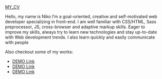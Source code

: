 [MY_CV](https://lazurniko.github.io/NikoLazur_CV/)

Hello, my name is Niko
I’m a goal-oriented, creative and self-motivated web developer 
specializing in front-end. I am well familiar with CSS/HTML, 
Sass preprocessor, JS, cross-browser and adaptive markup skills. 
Eager to improve my skills, always try to learn new technologies and stay 
up-to-date with Web development trends. I also learn quickly and easily 
communicate with people

Also checkout some of my works: 

- [DEMO Link](https://LazurNiko.github.io/Kickstarter/)
- [DEMO Link](https://lazurniko.github.io/IVAproduction/)
- [DEMO Link](https://LazurNiko.github.io/layout_miami/)
